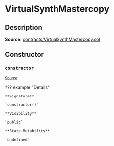 # VirtualSynthMastercopy

## Description

**Source:** [contracts/VirtualSynthMastercopy.sol](https://github.com/Synthetixio/synthetix/tree/v2.43.1/contracts/VirtualSynthMastercopy.sol)

## Constructor

### `constructor`

<sub>[Source](https://github.com/Synthetixio/synthetix/tree/v2.43.1/contracts/VirtualSynthMastercopy.sol#L9)</sub>

??? example "Details"

    **Signature**

    `constructor()`

    **Visibility**

    `public`

    **State Mutability**

    `undefined`
